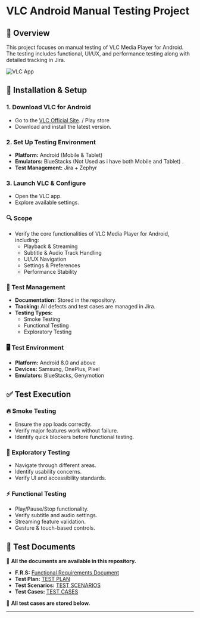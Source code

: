 # VLC Android Manual Testing Project

## 📌 Overview
This project focuses on manual testing of VLC Media Player for Android. The testing includes functional, UI/UX, and performance testing along with detailed tracking in Jira.

![VLC App](https://assets.content.technologyadvice.com/636355581707939907_e8f5df5bc8.webp)

## 🔧 Installation & Setup

### 1. Download VLC for Android
- Go to the [VLC Official Site](https://www.videolan.org/vlc/download-android.html). / Play store 
- Download and install the latest version.

### 2. Set Up Testing Environment
- **Platform:** Android (Mobile & Tablet)
- **Emulators:** BlueStacks (Not Used as i have both Mobile and Tablet) .
- **Test Management:** Jira + Zephyr

### 3. Launch VLC & Configure
- Open the VLC app.
- Explore available settings.

### 🔍 Scope
- Verify the core functionalities of VLC Media Player for Android, including:
  - Playback & Streaming
  - Subtitle & Audio Track Handling
  - UI/UX Navigation
  - Settings & Preferences
  - Performance Stability

### 📌 Test Management
- **Documentation:** Stored in the repository.
- **Tracking:** All defects and test cases are managed in Jira.
- **Testing Types:**
  - Smoke Testing
  - Functional Testing
  - Exploratory Testing

### 🖥 Test Environment
- **Platform:** Android 8.0 and above
- **Devices:** Samsung, OnePlus, Pixel
- **Emulators:** BlueStacks, Genymotion

## ✅ Test Execution

### 🔥 Smoke Testing
- Ensure the app loads correctly.
- Verify major features work without failure.
- Identify quick blockers before functional testing.

### 🧪 Exploratory Testing
- Navigate through different areas.
- Identify usability concerns.
- Verify UI and accessibility standards.

### ⚡ Functional Testing
- Play/Pause/Stop functionality.
- Verify subtitle and audio settings.
- Streaming feature validation.
- Gesture & touch-based controls.

## 📂 Test Documents
📌 **All the documents are available in this repository.**
- **F.R.S:** [Functional Requirements Document](docs/functional_requirements.md)
- **Test Plan:** [TEST PLAN](docs/test_plan.md)
- **Test Scenarios:** [TEST SCENARIOS](docs/test_scenarios.md)
- **Test Cases:** [TEST CASES](docs/test_cases.md)

📌 **All test cases are stored below.**

---
